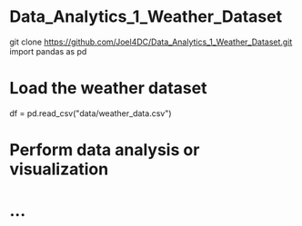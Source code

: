 # Data_Analytics_1_Weather_Dataset
git clone https://github.com/Joel4DC/Data_Analytics_1_Weather_Dataset.git
import pandas as pd

# Load the weather dataset
df = pd.read_csv("data/weather_data.csv")

# Perform data analysis or visualization
# ...
